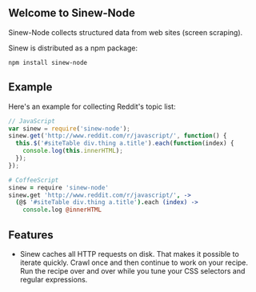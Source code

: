 ## Welcome to Sinew-Node

Sinew-Node collects structured data from web sites (screen scraping).

Sinew is distributed as a npm package:

```node
npm install sinew-node
```

## Example

Here's an example for collecting Reddit's topic list:

```javascript
// JavaScript
var sinew = require('sinew-node');
sinew.get('http://www.reddit.com/r/javascript/', function() {
  this.$('#siteTable div.thing a.title').each(function(index) {
    console.log(this.innerHTML);
  });
});
```

```coffeescript
# CoffeeScript
sinew = require 'sinew-node'
sinew.get 'http://www.reddit.com/r/javascript/', ->
  (@$ '#siteTable div.thing a.title').each (index) ->
    console.log @innerHTML
```

## Features

* Sinew caches all HTTP requests on disk. That makes it possible to iterate quickly. Crawl once and then continue to work on your recipe. Run the recipe over and over while you tune your CSS selectors and regular expressions.


